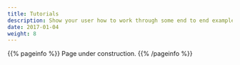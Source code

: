 ```yaml
---
title: Tutorials
description: Show your user how to work through some end to end examples.
date: 2017-01-04
weight: 8
---
```


{{% pageinfo %}}
Page under construction.
{{% /pageinfo %}}

<!-- Tutorials are **complete worked examples** made up of **multiple tasks** that guide the user through a relatively simple but realistic scenario: building an application that uses some of your project’s features, for example. If you have already created some Examples for your project you can base Tutorials on them. This section is **optional**. However, remember that although you may not need this section at first, having tutorials can be useful to help your users engage with your example code, especially if there are aspects that need more explanation than you can easily provide in code comments.
 -->
